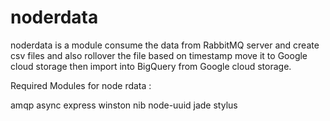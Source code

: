 <b>noderdata</b>
=========

noderdata is a module consume the data from RabbitMQ server and create csv files and also rollover the file based on timestamp 
move it to Google cloud storage then import into BigQuery from Google cloud storage.

Required Modules for node rdata :

amqp
async
express
winston
nib
node-uuid
jade
stylus

